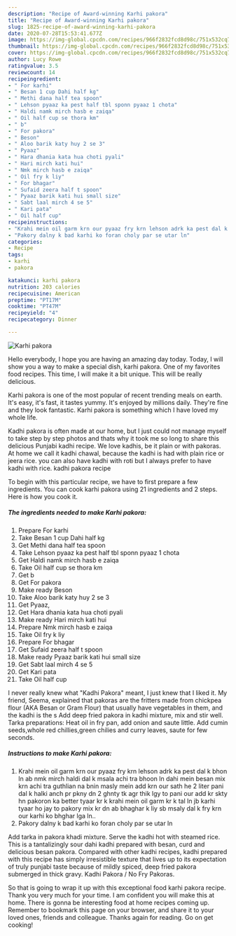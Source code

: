 ```yaml
---
description: "Recipe of Award-winning Karhi pakora"
title: "Recipe of Award-winning Karhi pakora"
slug: 1825-recipe-of-award-winning-karhi-pakora
date: 2020-07-28T15:53:41.677Z
image: https://img-global.cpcdn.com/recipes/966f2832fcd8d98c/751x532cq70/karhi-pakora-recipe-main-photo.jpg
thumbnail: https://img-global.cpcdn.com/recipes/966f2832fcd8d98c/751x532cq70/karhi-pakora-recipe-main-photo.jpg
cover: https://img-global.cpcdn.com/recipes/966f2832fcd8d98c/751x532cq70/karhi-pakora-recipe-main-photo.jpg
author: Lucy Rowe
ratingvalue: 3.5
reviewcount: 14
recipeingredient:
- " For karhi"
- " Besan 1 cup Dahi half kg"
- " Methi dana half tea spoon"
- " Lehson pyaaz ka pest half tbl sponn pyaaz 1 chota"
- " Haldi namk mirch hasb e zaiqa"
- " Oil half cup se thora km"
- " b"
- " For pakora"
- " Beson"
- " Aloo barik katy huy 2 se 3"
- " Pyaaz"
- " Hara dhania kata hua choti pyali"
- " Hari mirch kati hui"
- " Nmk mirch hasb e zaiqa"
- " Oil fry k liy"
- " For bhagar"
- " Sufaid zeera half t spoon"
- " Pyaaz barik kati hui small size"
- " Sabt laal mirch 4 se 5"
- " Kari pata"
- " Oil half cup"
recipeinstructions:
- "Krahi mein oil garm krn our pyaaz fry krn lehson adrk ka pest dal k bhon ln ab nmk mirch haldi dal k msala achi tra bhoon ln dahi mein besan mix krn achi tra guthlian na bnin masly mein add krn our sath he 2 liter pani dal k halki anch pr pkny dn 2 ghnty tk agr thik lgy to pani our add kr skty hn pakoron ka better tyaar kr k krahi mein oil garm kr k tal ln jb karhi tyaar ho jay to pakory mix kr dn ab bhaghar k liy sb msaly dal k fry krn our karhi ko bhghar lga ln.."
- "Pakory dalny k bad karhi ko foran choly par se utar ln"
categories:
- Recipe
tags:
- karhi
- pakora

katakunci: karhi pakora 
nutrition: 203 calories
recipecuisine: American
preptime: "PT17M"
cooktime: "PT47M"
recipeyield: "4"
recipecategory: Dinner

---
```



![Karhi pakora](https://img-global.cpcdn.com/recipes/966f2832fcd8d98c/751x532cq70/karhi-pakora-recipe-main-photo.jpg)

Hello everybody, I hope you are having an amazing day today. Today, I will show you a way to make a special dish, karhi pakora. One of my favorites food recipes. This time, I will make it a bit unique. This will be really delicious.

Karhi pakora is one of the most popular of recent trending meals on earth. It's easy, it's fast, it tastes yummy. It's enjoyed by millions daily. They're fine and they look fantastic. Karhi pakora is something which I have loved my whole life.

Kadhi pakora is often made at our home, but I just could not manage myself to take step by step photos and thats why it took me so long to share this delicious Punjabi kadhi recipe. We love kadhis, be it plain or with pakoras. At home we call it kadhi chawal, because the kadhi is had with plain rice or jeera rice. you can also have kadhi with roti but I always prefer to have kadhi with rice. kadhi pakora recipe


To begin with this particular recipe, we have to first prepare a few ingredients. You can cook karhi pakora using 21 ingredients and 2 steps. Here is how you cook it.

<!--inarticleads1-->

##### The ingredients needed to make Karhi pakora:

1. Prepare  For karhi
1. Take  Besan 1 cup Dahi half kg
1. Get  Methi dana half tea spoon
1. Take  Lehson pyaaz ka pest half tbl sponn pyaaz 1 chota
1. Get  Haldi namk mirch hasb e zaiqa
1. Take  Oil half cup se thora km
1. Get  b
1. Get  For pakora
1. Make ready  Beson
1. Take  Aloo barik katy huy 2 se 3
1. Get  Pyaaz,
1. Get  Hara dhania kata hua choti pyali
1. Make ready  Hari mirch kati hui
1. Prepare  Nmk mirch hasb e zaiqa
1. Take  Oil fry k liy
1. Prepare  For bhagar
1. Get  Sufaid zeera half t spoon
1. Make ready  Pyaaz barik kati hui small size
1. Get  Sabt laal mirch 4 se 5
1. Get  Kari pata
1. Take  Oil half cup


I never really knew what &#34;Kadhi Pakora&#34; meant, I just knew that I liked it. My friend, Seema, explained that pakoras are the fritters made from chickpea flour (AKA Besan or Gram Flour) that usually have vegetables in them, and the kadhi is the s Add deep fried pakora in kadhi mixture, mix and stir well. Tarka preparations: Heat oil in fry pan, add onion and saute little. Add cumin seeds,whole red chillies,green chilies and curry leaves, saute for few seconds. 

<!--inarticleads2-->

##### Instructions to make Karhi pakora:

1. Krahi mein oil garm krn our pyaaz fry krn lehson adrk ka pest dal k bhon ln ab nmk mirch haldi dal k msala achi tra bhoon ln dahi mein besan mix krn achi tra guthlian na bnin masly mein add krn our sath he 2 liter pani dal k halki anch pr pkny dn 2 ghnty tk agr thik lgy to pani our add kr skty hn pakoron ka better tyaar kr k krahi mein oil garm kr k tal ln jb karhi tyaar ho jay to pakory mix kr dn ab bhaghar k liy sb msaly dal k fry krn our karhi ko bhghar lga ln..
1. Pakory dalny k bad karhi ko foran choly par se utar ln


Add tarka in pakora khadi mixture. Serve the kadhi hot with steamed rice. This is a tantalizingly sour dahi kadhi prepared with besan, curd and delicious besan pakora. Compared with other kadhi recipes, kadhi prepared with this recipe has simply irresistible texture that lives up to its expectation of truly punjabi taste because of mildly spiced, deep fried pakora submerged in thick gravy. Kadhi Pakora / No Fry Pakoras. 

So that is going to wrap it up with this exceptional food karhi pakora recipe. Thank you very much for your time. I am confident you will make this at home. There is gonna be interesting food at home recipes coming up. Remember to bookmark this page on your browser, and share it to your loved ones, friends and colleague. Thanks again for reading. Go on get cooking!

